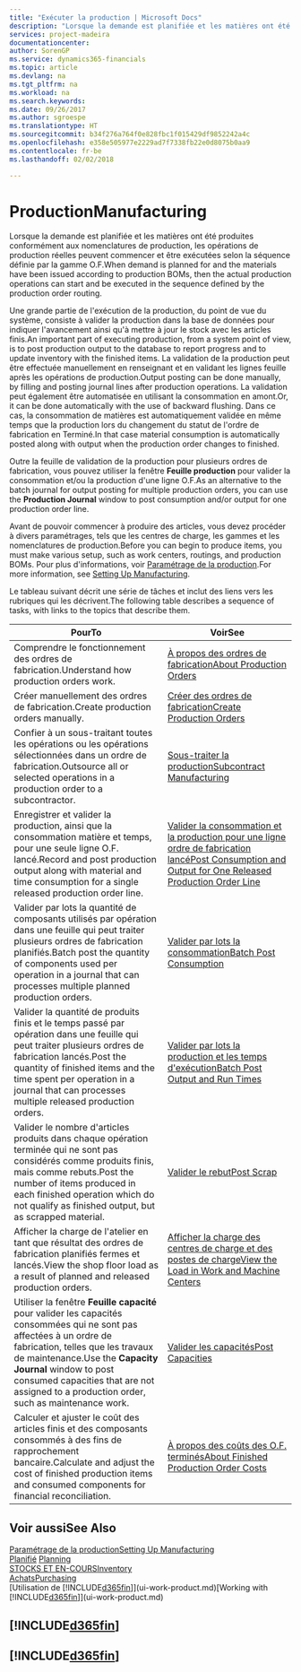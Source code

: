 ```yaml
---
title: "Exécuter la production | Microsoft Docs"
description: "Lorsque la demande est planifiée et les matières ont été produites conformément aux nomenclatures de production, les opérations de production réelles peuvent commencer et être exécutées selon la séquence définie par la gamme O.F."
services: project-madeira
documentationcenter: 
author: SorenGP
ms.service: dynamics365-financials
ms.topic: article
ms.devlang: na
ms.tgt_pltfrm: na
ms.workload: na
ms.search.keywords: 
ms.date: 09/26/2017
ms.author: sgroespe
ms.translationtype: HT
ms.sourcegitcommit: b34f276a764f0e828fbc1f015429df9852242a4c
ms.openlocfilehash: e358e505977e2229ad7f7338fb22e0d8075b0aa9
ms.contentlocale: fr-be
ms.lasthandoff: 02/02/2018

---
```

# <a name="manufacturing"></a><span data-ttu-id="eeba5-103">Production</span><span class="sxs-lookup"><span data-stu-id="eeba5-103">Manufacturing</span></span>
<span data-ttu-id="eeba5-104">Lorsque la demande est planifiée et les matières ont été produites conformément aux nomenclatures de production, les opérations de production réelles peuvent commencer et être exécutées selon la séquence définie par la gamme O.F.</span><span class="sxs-lookup"><span data-stu-id="eeba5-104">When demand is planned for and the materials have been issued according to production BOMs, then the actual production operations can start and be executed in the sequence defined by the production order routing.</span></span>  

<span data-ttu-id="eeba5-105">Une grande partie de l'exécution de la production, du point de vue du système, consiste à valider la production dans la base de données pour indiquer l'avancement ainsi qu'à mettre à jour le stock avec les articles finis.</span><span class="sxs-lookup"><span data-stu-id="eeba5-105">An important part of executing production, from a system point of view, is to post production output to the database to report progress and to update inventory with the finished items.</span></span> <span data-ttu-id="eeba5-106">La validation de la production peut être effectuée manuellement en renseignant et en validant les lignes feuille après les opérations de production.</span><span class="sxs-lookup"><span data-stu-id="eeba5-106">Output posting can be done manually, by filling and posting journal lines after production operations.</span></span> <span data-ttu-id="eeba5-107">La validation peut également être automatisée en utilisant la consommation en amont.</span><span class="sxs-lookup"><span data-stu-id="eeba5-107">Or, it can be done automatically with the use of backward flushing.</span></span> <span data-ttu-id="eeba5-108">Dans ce cas, la consommation de matières est automatiquement validée en même temps que la production lors du changement du statut de l'ordre de fabrication en Terminé.</span><span class="sxs-lookup"><span data-stu-id="eeba5-108">In that case material consumption is automatically posted along with output when the production order changes to finished.</span></span>  

<span data-ttu-id="eeba5-109">Outre la feuille de validation de la production pour plusieurs ordres de fabrication, vous pouvez utiliser la fenêtre **Feuille production** pour valider la consommation et/ou la production d'une ligne O.F.</span><span class="sxs-lookup"><span data-stu-id="eeba5-109">As an alternative to the batch journal for output posting for multiple production orders, you can use the **Production Journal** window to post consumption and/or output for one production order line.</span></span>

<span data-ttu-id="eeba5-110">Avant de pouvoir commencer à produire des articles, vous devez procéder à divers paramétrages, tels que les centres de charge, les gammes et les nomenclatures de production.</span><span class="sxs-lookup"><span data-stu-id="eeba5-110">Before you can begin to produce items, you must make various setup, such as work centers, routings, and production BOMs.</span></span> <span data-ttu-id="eeba5-111">Pour plus d'informations, voir [Paramétrage de la production](production-configure-production-processes.md).</span><span class="sxs-lookup"><span data-stu-id="eeba5-111">For more information, see [Setting Up Manufacturing](production-configure-production-processes.md).</span></span>

<span data-ttu-id="eeba5-112">Le tableau suivant décrit une série de tâches et inclut des liens vers les rubriques qui les décrivent.</span><span class="sxs-lookup"><span data-stu-id="eeba5-112">The following table describes a sequence of tasks, with links to the topics that describe them.</span></span>   

|<span data-ttu-id="eeba5-113">**Pour**</span><span class="sxs-lookup"><span data-stu-id="eeba5-113">**To**</span></span>|<span data-ttu-id="eeba5-114">**Voir**</span><span class="sxs-lookup"><span data-stu-id="eeba5-114">**See**</span></span>|  
|------------|-------------|  
|<span data-ttu-id="eeba5-115">Comprendre le fonctionnement des ordres de fabrication.</span><span class="sxs-lookup"><span data-stu-id="eeba5-115">Understand how production orders work.</span></span>|[<span data-ttu-id="eeba5-116">À propos des ordres de fabrication</span><span class="sxs-lookup"><span data-stu-id="eeba5-116">About Production Orders</span></span>](production-about-production-orders.md)|
|<span data-ttu-id="eeba5-117">Créer manuellement des ordres de fabrication.</span><span class="sxs-lookup"><span data-stu-id="eeba5-117">Create production orders manually.</span></span>|[<span data-ttu-id="eeba5-118">Créer des ordres de fabrication</span><span class="sxs-lookup"><span data-stu-id="eeba5-118">Create Production Orders</span></span>](production-how-to-create-production-orders.md)|
|<span data-ttu-id="eeba5-119">Confier à un sous-traitant toutes les opérations ou les opérations sélectionnées dans un ordre de fabrication.</span><span class="sxs-lookup"><span data-stu-id="eeba5-119">Outsource all or selected operations in a production order to a subcontractor.</span></span>|[<span data-ttu-id="eeba5-120">Sous-traiter la production</span><span class="sxs-lookup"><span data-stu-id="eeba5-120">Subcontract Manufacturing</span></span>](production-how-to-subcontract-manufacturing.md)|
|<span data-ttu-id="eeba5-121">Enregistrer et valider la production, ainsi que la consommation matière et temps, pour une seule ligne O.F. lancé.</span><span class="sxs-lookup"><span data-stu-id="eeba5-121">Record and post production output along with material and time consumption for a single released production order line.</span></span>|[<span data-ttu-id="eeba5-122">Valider la consommation et la production pour une ligne ordre de fabrication lancé</span><span class="sxs-lookup"><span data-stu-id="eeba5-122">Post Consumption and Output for One Released Production Order Line</span></span>](production-how-to-register-consumption-and-output.md)|  
|<span data-ttu-id="eeba5-123">Valider par lots la quantité de composants utilisés par opération dans une feuille qui peut traiter plusieurs ordres de fabrication planifiés.</span><span class="sxs-lookup"><span data-stu-id="eeba5-123">Batch post the quantity of components used per operation in a journal that can processes multiple planned production orders.</span></span>|[<span data-ttu-id="eeba5-124">Valider par lots la consommation</span><span class="sxs-lookup"><span data-stu-id="eeba5-124">Batch Post Consumption</span></span>](production-how-to-post-consumption.md)|
|<span data-ttu-id="eeba5-125">Valider la quantité de produits finis et le temps passé par opération dans une feuille qui peut traiter plusieurs ordres de fabrication lancés.</span><span class="sxs-lookup"><span data-stu-id="eeba5-125">Post the quantity of finished items and the time spent per operation in a journal that can processes multiple released production orders.</span></span>|[<span data-ttu-id="eeba5-126">Valider par lots la production et les temps d'exécution</span><span class="sxs-lookup"><span data-stu-id="eeba5-126">Batch Post Output and Run Times</span></span>](production-how-to-post-output-quantity.md)|  
|<span data-ttu-id="eeba5-127">Valider le nombre d'articles produits dans chaque opération terminée qui ne sont pas considérés comme produits finis, mais comme rebuts.</span><span class="sxs-lookup"><span data-stu-id="eeba5-127">Post the number of items produced in each finished operation which do not qualify as finished output, but as scrapped material.</span></span>|[<span data-ttu-id="eeba5-128">Valider le rebut</span><span class="sxs-lookup"><span data-stu-id="eeba5-128">Post Scrap</span></span>](production-how-to-post-scrap.md)|
|<span data-ttu-id="eeba5-129">Afficher la charge de l'atelier en tant que résultat des ordres de fabrication planifiés fermes et lancés.</span><span class="sxs-lookup"><span data-stu-id="eeba5-129">View the shop floor load as a result of planned and released production orders.</span></span>|[<span data-ttu-id="eeba5-130">Afficher la charge des centres de charge et des postes de charge</span><span class="sxs-lookup"><span data-stu-id="eeba5-130">View the Load in Work and Machine Centers</span></span>](production-how-to-view-the-load-on-work-centers.md)|      
|<span data-ttu-id="eeba5-131">Utiliser la fenêtre **Feuille capacité** pour valider les capacités consommées qui ne sont pas affectées à un ordre de fabrication, telles que les travaux de maintenance.</span><span class="sxs-lookup"><span data-stu-id="eeba5-131">Use the **Capacity Journal** window to post consumed capacities that are not assigned to a production order, such as maintenance work.</span></span>|[<span data-ttu-id="eeba5-132">Valider les capacités</span><span class="sxs-lookup"><span data-stu-id="eeba5-132">Post Capacities</span></span>](production-how-to-post-capacities.md)|  
|<span data-ttu-id="eeba5-133">Calculer et ajuster le coût des articles finis et des composants consommés à des fins de rapprochement bancaire.</span><span class="sxs-lookup"><span data-stu-id="eeba5-133">Calculate and adjust the cost of finished production items and consumed components for financial reconciliation.</span></span>|[<span data-ttu-id="eeba5-134">À propos des coûts des O.F. terminés</span><span class="sxs-lookup"><span data-stu-id="eeba5-134">About Finished Production Order Costs</span></span>](finance-about-finished-production-order-costs.md)|  

## <a name="see-also"></a><span data-ttu-id="eeba5-135">Voir aussi</span><span class="sxs-lookup"><span data-stu-id="eeba5-135">See Also</span></span>  
[<span data-ttu-id="eeba5-136">Paramétrage de la production</span><span class="sxs-lookup"><span data-stu-id="eeba5-136">Setting Up Manufacturing</span></span>](production-configure-production-processes.md)  
<span data-ttu-id="eeba5-137">[Planifié](production-planning.md)    </span><span class="sxs-lookup"><span data-stu-id="eeba5-137">[Planning](production-planning.md)    </span></span>  
[<span data-ttu-id="eeba5-138">STOCKS ET EN-COURS</span><span class="sxs-lookup"><span data-stu-id="eeba5-138">Inventory</span></span>](inventory-manage-inventory.md)  
[<span data-ttu-id="eeba5-139">Achats</span><span class="sxs-lookup"><span data-stu-id="eeba5-139">Purchasing</span></span>](purchasing-manage-purchasing.md)  
<span data-ttu-id="eeba5-140">[Utilisation de [!INCLUDE[d365fin](includes/d365fin_md.md)]](ui-work-product.md)</span><span class="sxs-lookup"><span data-stu-id="eeba5-140">[Working with [!INCLUDE[d365fin](includes/d365fin_md.md)]](ui-work-product.md)</span></span>

## [!INCLUDE[d365fin](includes/free_trial_md.md)]  
## [!INCLUDE[d365fin](includes/training_link_md.md)]

